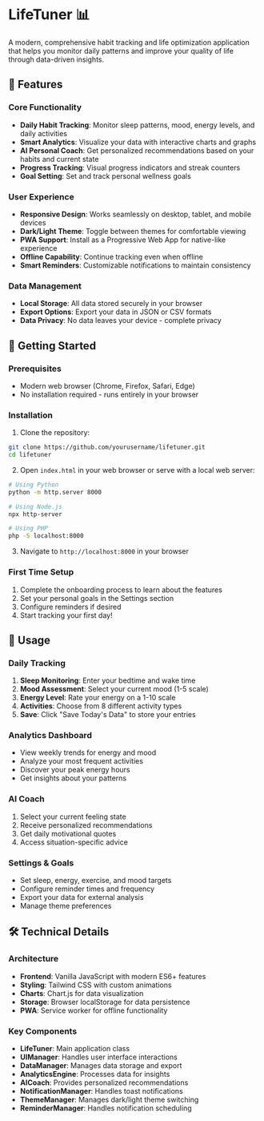 # LifeTuner 📊

A modern, comprehensive habit tracking and life optimization application that helps you monitor daily patterns and improve your quality of life through data-driven insights.

## 🌟 Features

### Core Functionality

- **Daily Habit Tracking**: Monitor sleep patterns, mood, energy levels, and daily activities
- **Smart Analytics**: Visualize your data with interactive charts and graphs
- **AI Personal Coach**: Get personalized recommendations based on your habits and current state
- **Progress Tracking**: Visual progress indicators and streak counters
- **Goal Setting**: Set and track personal wellness goals

### User Experience

- **Responsive Design**: Works seamlessly on desktop, tablet, and mobile devices
- **Dark/Light Theme**: Toggle between themes for comfortable viewing
- **PWA Support**: Install as a Progressive Web App for native-like experience
- **Offline Capability**: Continue tracking even when offline
- **Smart Reminders**: Customizable notifications to maintain consistency

### Data Management

- **Local Storage**: All data stored securely in your browser
- **Export Options**: Export your data in JSON or CSV formats
- **Data Privacy**: No data leaves your device - complete privacy

## 🚀 Getting Started

### Prerequisites

- Modern web browser (Chrome, Firefox, Safari, Edge)
- No installation required - runs entirely in your browser

### Installation

1. Clone the repository:

```bash
git clone https://github.com/yourusername/lifetuner.git
cd lifetuner
```

2. Open `index.html` in your web browser or serve with a local web server:

```bash
# Using Python
python -m http.server 8000

# Using Node.js
npx http-server

# Using PHP
php -S localhost:8000
```

3. Navigate to `http://localhost:8000` in your browser

### First Time Setup

1. Complete the onboarding process to learn about the features
2. Set your personal goals in the Settings section
3. Configure reminders if desired
4. Start tracking your first day!

## 📱 Usage

### Daily Tracking

1. **Sleep Monitoring**: Enter your bedtime and wake time
2. **Mood Assessment**: Select your current mood (1-5 scale)
3. **Energy Level**: Rate your energy on a 1-10 scale
4. **Activities**: Choose from 8 different activity types
5. **Save**: Click "Save Today's Data" to store your entries

### Analytics Dashboard

- View weekly trends for energy and mood
- Analyze your most frequent activities
- Discover your peak energy hours
- Get insights about your patterns

### AI Coach

1. Select your current feeling state
2. Receive personalized recommendations
3. Get daily motivational quotes
4. Access situation-specific advice

### Settings & Goals

- Set sleep, energy, exercise, and mood targets
- Configure reminder times and frequency
- Export your data for external analysis
- Manage theme preferences

## 🛠️ Technical Details

### Architecture

- **Frontend**: Vanilla JavaScript with modern ES6+ features
- **Styling**: Tailwind CSS with custom animations
- **Charts**: Chart.js for data visualization
- **Storage**: Browser localStorage for data persistence
- **PWA**: Service worker for offline functionality

### Key Components

- **LifeTuner**: Main application class
- **UIManager**: Handles user interface interactions
- **DataManager**: Manages data storage and export
- **AnalyticsEngine**: Processes data for insights
- **AICoach**: Provides personalized recommendations
- **NotificationManager**: Handles toast notifications
- **ThemeManager**: Manages dark/light theme switching
- **ReminderManager**: Handles notification scheduling
